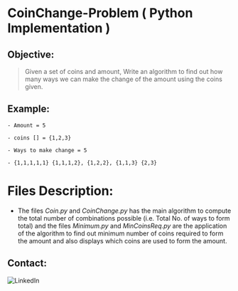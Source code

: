 # CoinChange-Problem ( Python Implementation )

## Objective:
> Given a set of coins and amount, Write an algorithm to find out how many ways we can make the change of the amount using the coins given.

## Example:
```
- Amount = 5

- coins [] = {1,2,3}

- Ways to make change = 5

- {1,1,1,1,1} {1,1,1,2}, {1,2,2}, {1,1,3} {2,3}
```


# Files Description:
- The files *Coin.py* and *CoinChange.py* has the main algorithm to compute the total number of combinations possible (i.e. Total No. of ways to form total) and the files *Minimum.py* and *MinCoinsReq.py* are the application of the algorithm to find out minimum number of coins required to form the amount and also displays which coins are used to form the amount.


## Contact:
![LinkedIn](https://markdown-here.com/img/icon256.png)

